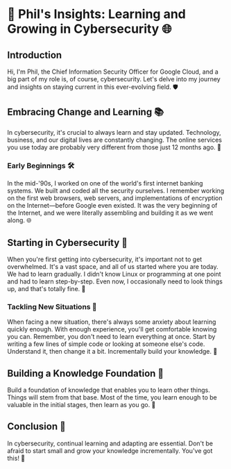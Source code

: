 # 🚀 Phil's Insights: Learning and Growing in Cybersecurity 🌐

## Introduction
Hi, I'm Phil, the Chief Information Security Officer for Google Cloud, and a big part of my role is, of course, cybersecurity. Let's delve into my journey and insights on staying current in this ever-evolving field. 🛡️

## Embracing Change and Learning 📚
In cybersecurity, it's crucial to always learn and stay updated. Technology, business, and our digital lives are constantly changing. The online services you use today are probably very different from those just 12 months ago. 🔄

### Early Beginnings 🛠️
In the mid-'90s, I worked on one of the world's first internet banking systems. We built and coded all the security ourselves. I remember working on the first web browsers, web servers, and implementations of encryption on the Internet—before Google even existed. It was the very beginning of the Internet, and we were literally assembling and building it as we went along. 🌐

## Starting in Cybersecurity 🔑
When you're first getting into cybersecurity, it's important not to get overwhelmed. It's a vast space, and all of us started where you are today. We had to learn gradually. I didn't know Linux or programming at one point and had to learn step-by-step. Even now, I occasionally need to look things up, and that's totally fine. 🚀

### Tackling New Situations 💪
When facing a new situation, there's always some anxiety about learning quickly enough. With enough experience, you'll get comfortable knowing you can. Remember, you don't need to learn everything at once. Start by writing a few lines of simple code or looking at someone else's code. Understand it, then change it a bit. Incrementally build your knowledge. 🧩

## Building a Knowledge Foundation 📖
Build a foundation of knowledge that enables you to learn other things. Things will stem from that base. Most of the time, you learn enough to be valuable in the initial stages, then learn as you go. 🌟

## Conclusion 🏁
In cybersecurity, continual learning and adapting are essential. Don't be afraid to start small and grow your knowledge incrementally. You've got this! 💪

